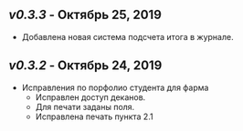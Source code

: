 _v0.3.3_ - Октябрь 25, 2019
------------------------

- Добавлена новая система подсчета итога в журнале.
    
_v0.3.2_ - Октябрь 24, 2019
------------------------

- Исправления по порфолио студента для фарма
    - Исправлен доступ деканов.
    - Для печати заданы поля.
    - Исправлена печать пункта 2.1
    